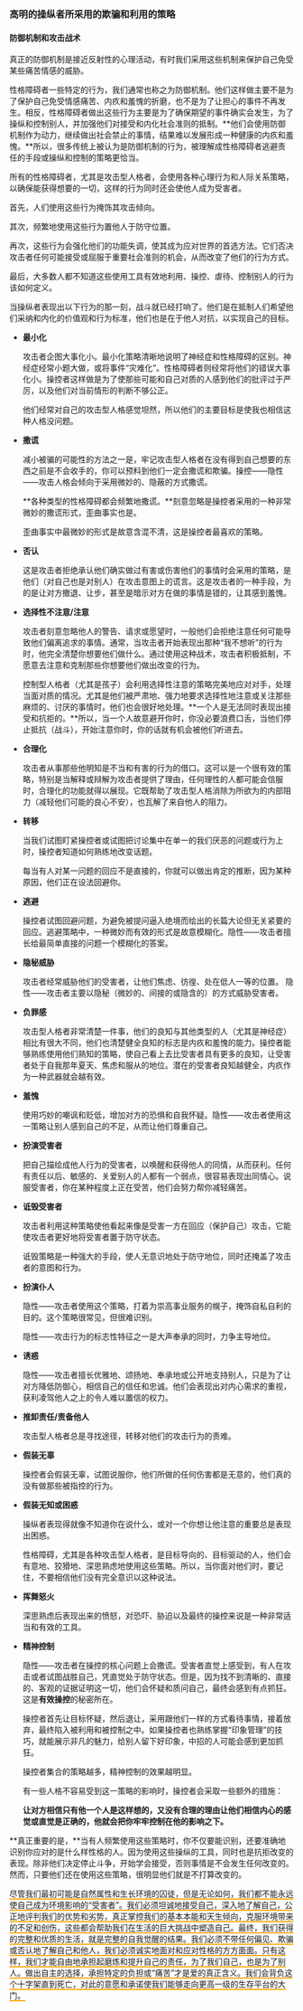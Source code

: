 ### 高明的操纵者所采用的欺骗和利用的策略

#### 防御机制和攻击战术

真正的防御机制是接近反射性的心理活动，有时我们采用这些机制来保护自己免受某些痛苦情感的威胁。

性格障碍者一些特定的行为，我们通常也称之为防御机制。他们这样做主要不是为了保护自己免受情感痛苦、内疚和羞愧的折磨，也不是为了让担心的事件不再发生。相反，性格障碍者做出这些行为主要是为了确保期望的事件确实会发生，为了操纵和控制别人，并加强他们对接受和内化社会准则的抵制。**他们会使用防御机制作为动力，继续做出社会禁止的事情，结果难以发展形成一种健康的内疚和羞愧。**所以，很多传统上被认为是防御机制的行为，被理解成性格障碍者逃避责任的手段或操纵和控制的策略更恰当。

所有的性格障碍者，尤其是攻击型人格者，会使用各种心理行为和人际关系策略，以确保能获得想要的一切，这样的行为同时还会使他人成为受害者。

首先，人们使用这些行为掩饰其攻击倾向。

其次，频繁地使用这些行为置他人于防守位置。

再次，这些行为会强化他们的功能失调，使其成为应对世界的首选方法。它们否决攻击者任何可能接受或屈服于重要社会准则的机会，从而改变了他们的行为方式。

最后，大多数人都不知道这些使用工具有效地利用、操控、虐待、控制别人的行为该如何定义。

当操纵者表现出以下行为的那一刻，战斗就已经打响了。他们是在抵制人们希望他们采纳和内化的价值观和行为标准，他们也是在于他人对抗，以实现自己的目标。

- **最小化**

    攻击者企图大事化小。最小化策略清晰地说明了神经症和性格障碍的区别。神经症经常小题大做，或将事件“灾难化”。性格障碍者则经常将他们的错误大事化小。操控者这样做是为了使那些可能和自己对质的人感到他们的批评过于严厉，以及他们对当前情形的判断不够公正。

    他们经常对自己的攻击型人格感觉坦然，所以他们的主要目标是使我也相信这种人格没问题。

- **撒谎**

    减小被骗的可能性的方法之一是，牢记攻击型人格者在没有得到自己想要的东西之前是不会收手的，你可以预料到他们一定会撒谎和欺骗。操控——隐性——攻击人格会倾向于采用微妙的、隐蔽的方式撒谎。
    
    **各种类型的性格障碍都会频繁地撒谎。**刻意忽略是操控者采用的一种非常微妙的撒谎形式，歪曲事实也是。
    
    歪曲事实中最微妙的形式是故意含混不清，这是操控者最喜欢的策略。
    
- **否认**

    这是攻击者拒绝承认他们确实做过有害或伤害他们的事情时会采用的策略，是他们（对自己也是对别人）在攻击意图上的谎言。这是攻击者的一种手段，为的是让对方撤退、让步，甚至是暗示对方在做的事情是错的，让其感到羞愧。
    
- **选择性不注意/注意**

    攻击者刻意忽略他人的警告、请求或愿望时，一般他们会拒绝注意任何可能导致他们偏离追求的事情。通常，当攻击者开始表现出那种“我不想听”的行为时，他完全清楚你想要他们做什么。通过使用这种战术，攻击者积极抵制，不愿意去注意和克制那些你想要他们做出改变的行为。
    
    控制型人格者（尤其是孩子）会利用选择性注意的策略完美地应对对手，处理当面对质的情况。尤其是他们被严肃地、强力地要求选择性地注意或关注那些麻烦的、讨厌的事情时，他们也会很好地处理。**一个人是无法同时表现出接受和抗拒的。**所以，当一个人故意避开你时，你没必要浪费口舌，当他们停止抵抗（战斗），开始注意你时，你的话就有机会被他们听进去。
    
- **合理化**

    攻击者从事那些他明知是不当和有害的行为的借口。这可以是一个很有效的策略，特别是当解释或辩解为攻击者提供了理由，任何理性的人都可能会信服时，合理化的功能就得以展现。它既帮助了攻击型人格消除为所欲为的内部阻力（减轻他们可能的良心不安），也瓦解了来自他人的阻力。
    
- **转移**

    当我们试图盯紧操控者或试图把讨论集中在单一的我们厌恶的问题或行为上时，操控者知道如何熟练地改变话题。
    
    每当有人对某一问题的回应不是直接的，你就可以做出肯定的推断，因为某种原因，他们正在设法回避你。
    
- **逃避**

    操控者试图回避问题，为避免被提问逼入绝境而给出的长篇大论但无关紧要的回应。逃避策略中，一种微妙而有效的形式是故意模糊化。隐性——攻击者擅长给最简单直接的问题一个模糊化的答案。
    
- **隐秘威胁**

    攻击者经常威胁他们的受害者，让他们焦虑、彷徨、处在低人一等的位置。 隐性——攻击者主要以隐秘（微妙的、间接的或隐含的）的方式威胁受害者。

- **负罪感**

    攻击型人格者非常清楚一件事，他们的良知与其他类型的人（尤其是神经症）相比有很大不同，他们也清楚健全良知的标志是内疚和羞愧的能力。操控者能够熟练使用他们熟知的策略，使自己看上去比受害者具有更多的良知，让受害者处于自我那年夏天、焦虑和服从的地位。潜在的受害者良知越健全，内疚作为一种武器就会越有效。
    
- **羞愧**

    使用巧妙的嘲讽和贬低，增加对方的恐惧和自我怀疑。隐性——攻击者使用这一策略让别人感到自己的不足，从而让他们尊重自己。
    
- **扮演受害者**

    把自己描绘成他人行为的受害者，以唤醒和获得他人的同情，从而获利。任何有责任以后、敏感的、关爱别人的人都有一个弱点，很容易表现出同情心。说服受害者，你在某种程度上正在受苦，他们会努力帮你减轻痛苦。
    
- **诋毁受害者**

     攻击者利用这种策略使他看起来像是受害一方在回应（保护自己）攻击，它能使攻击者更好地将受害者置于防守状态。
     
     诋毁策略是一种强大的手段，使人无意识地处于防守地位，同时还掩盖了攻击者的意图和行为。
     
 - **扮演仆人**
 
     隐性——攻击者使用这个策略，打着为崇高事业服务的幌子，掩饰自私自利的目的。这个策略很常见，但很难识别。
     
     隐性——攻击行为的标志性特征之一是大声奉承的同时，力争主导地位。
     
- **诱惑**

    隐性——攻击者擅长优雅地、颂扬地、奉承地或公开地支持别人，只是为了让对方降低防御心，相信自己的信任和忠诚。他们会表现出对内心需求的重视，获利凌驾他人之上的令人难以置信的权力。
    
- **推卸责任/责备他人**

    攻击型人格者总是寻找途径，转移对他们的攻击行为的责难。

- **假装无辜**

     操控者会假装无辜，试图说服你，他们所做的任何伤害都是无意的，他们真的没有做那些被指控的行为。
     
- **假装无知或困惑**

    操纵者表现得就像不知道你在说什么，或对一个你想让他注意的重要总是表现出困惑。
    
    性格障碍，尤其是各种攻击型人格者，是目标导向的、目标驱动的人，他们会有意地、狡猾地、深思熟虑地使用这些策略。所以，当你面对他们时，要记住，不要相信他们没有完全意识以这种说法。
    
- **挥舞怒火**

    深思熟虑后表现出来的愤怒，对恐吓、胁迫以及最终的操控来说是一种非常适当和有效的工具。
    
- **精神控制**

    隐性——攻击者在操控的核心问题上会撒谎。受害者直觉上感受到，有人在攻击或者试图战胜自己，凭直觉处于防守状态。但是，因为找不到清晰的、直接的、客观的证据证明这一切，他们会怀疑和质问自己，最终会感到有点抓狂。这是**有效操控**的秘密所在。
    
    操控者首先让目标怀疑，然后退让，采用跟他们一样的方式看待事情，接着放弃，最终陷入被利用和被控制之中。如果操控者也熟练掌握“印象管理”的技巧，就能展示非凡的魅力，给别人留下好印象，中招的人可能会感到更加抓狂。
    
    操控者集合的策略越多，精神控制的效果越明显。
    
    有一些人格不容易受到这一策略的影响时，操控者会采取一些额外的措施：
    
    **让对方相信只有他一个人是这样想的，又没有合理的理由让他们相信内心的感觉或直觉是正确的，他就会把你牢牢控制在他的影响之下。**
    
**真正重要的是，**当有人频繁使用这些策略时，你不仅要能识别，还要准确地识别你应对的是什么样性格的人。因为使用这些操纵的工具，同时也是抗拒改变的表现。除非他们决定停止斗争，开始学会接受，否则事情是不会发生任何改变的。然而，只要他们还在使用这些策略，很明显他们就是不打算改变的。

<span style="border-bottom:2px solid orange">尽管我们最初可能是自然属性和生长环境的囚徒，但是无论如何，我们都不能永远使自己成为环境影响的“受害者”。我们必须坦诚地接受自己，深入地了解自己，公正地评判我们的优势和劣势，真正掌控我们的基本本能和天生倾向，克服环境带来的不足和创伤，这些都会帮助我们在生活的巨大挑战中塑造自己。最终，我们获得的完整和优质的生活，就是完整的自我觉醒的结果。我们必须不带任何偏见、欺骗或否认地了解自己和他人，我们必须诚实地面对和应对性格的方方面面。只有这样，我们才能自由地承担起磨炼和提升自己的责任，为了我们自己，也是为了别人。做出自主的选择，承担特定的负担或“痛苦”才是爱的真正含义。我们会背负这个十字架直到死亡，对此的意愿和承诺使我们能够走向更高一级的生存平台的大门。</span>

